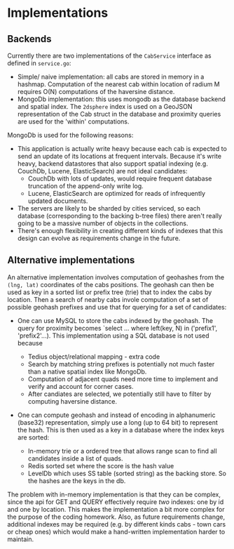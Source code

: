 
# Implementations

## Backends

Currently there are two implementations of the `CabService` interface as defined in `service.go`:

*  Simple/ naive implementation: all cabs are stored in memory in a hashmap. Computation of the
nearest cab within location of radium M requires O(N) computations of the haversine distance.
*  MongoDb implementation: this uses mongodb as the database backend and spatial index. The
`2dsphere` index is used on a GeoJSON representation of the Cab struct in the database and
proximity queries are used for the 'within' computations.

MongoDb is used for the following reasons:
*  This application is actually write heavy because each cab is expected to send an update of
its locations at frequent intervals.  Because it's write heavy, backend datastores that also support
spatial indexing (e.g. CouchDb, Lucene, ElasticSearch) are not ideal candidates:
    *  CouchDb with lots of updates, would require frequent database truncation of the append-only write log.
    *  Lucene, ElasticSearch are optimized for reads of infrequently updated documents.
* The servers are likely to be sharded by cities serviced, so each database (corresponding to the backing b-tree
files) there aren't really going to be a massive number of objects in the collections.
* There's enough flexibility in creating different kinds of indexes that this design can evolve as requirements
change in the future.


## Alternative implementations

An alternative implementation involves computation of geohashes from the `(lng, lat)` coordinates of the
cabs positions.  The geohash can then be used as key in a sorted list or prefix tree (trie) that to index
the cabs by location.  Then a search of nearby cabs invole computation of a set of possible geohash prefixes
and use that for querying for a set of candidates:

* One can use MySQL to store the cabs indexed by the geohash. The query for proximity becomes
`select ... where left(key, N) in ('prefix1', 'prefix2'...).  This implementation using a SQL database is
not used because
    * Tedius object/relational mapping - extra code
    * Search by matching string prefixes is potentially not much faster than a native spatial index like MongoDb.
    * Computation of adjacent quads need more time to implement and verify and account for corner cases.
    * After candiates are selected, we potentially still have to filter by computing haversine distance.

* One can compute geohash and instead of encoding in alphanumeric (base32) representation, simply use a long (up
to 64 bit) to represent the hash.  This is then used as a key in a database where the index keys are sorted:
    * In-memory trie or a ordered tree that allows range scan to find all candidates inside a list of quads.
    * Redis sorted set where the score is the hash value
    * LevelDb which uses SS table (sorted string) as the backing store.  So the hashes are the keys in the db.

The problem with in-memory implementation is that they can be complex, since the api for GET and QUERY effectively
require *two* indexes: one by id and one by location.  This makes the implementation a bit more complex for the
purpose of the coding homework.  Also, as future requirements change, additional indexes may be required (e.g. by
different kinds cabs - town cars or cheap ones) which would make a hand-written implementation harder to maintain.
